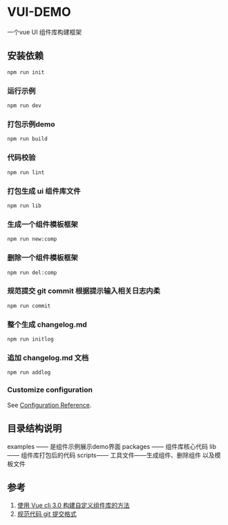 # VUI-DEMO
一个vue UI 组件库构建框架

## 安装依赖
```
npm run init
```

### 运行示例
```
npm run dev
```

### 打包示例demo
```
npm run build
```

### 代码校验
```
npm run lint
```

### 打包生成 ui 组件库文件
```
npm run lib
```

### 生成一个组件模板框架
```
npm run new:comp
```
### 删除一个组件模板框架
```
npm run del:comp
```

### 规范提交 git commit 根据提示输入相关日志内柔
```
npm run commit
```

### 整个生成 changelog.md 
```
npm run initlog
```
### 追加 changelog.md 文档
```
npm run addlog
```

### Customize configuration
See [Configuration Reference](https://cli.vuejs.org/config/).


## 目录结构说明

examples —— 是组件示例展示demo界面
packages —— 组件库核心代码
lib —— 组件库打包后的代码
scripts—— 工具文件——生成组件、删除组件 以及模板文件


## 参考
1. [使用 Vue cli 3.0 构建自定义组件库的方法](https://www.yisu.com/zixun/165977.html)
2. [规范代码 git 提交格式](https://www.cnblogs.com/mengfangui/p/12634845.html)
